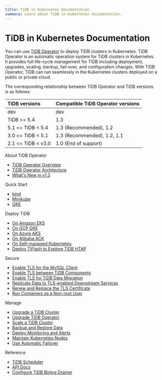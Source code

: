 ```yaml
---
title: TiDB in Kubernetes Documentation
summary: Learn about TiDB in Kubernetes documentation.
---
```


# TiDB in Kubernetes Documentation

You can use [TiDB Operator](https://github.com/pingcap/tidb-operator) to deploy TiDB clusters in Kubernetes. TiDB Operator is an automatic operation system for TiDB clusters in Kubernetes. It provides full life-cycle management for TiDB including deployment, upgrades, scaling, backup, fail-over, and configuration changes. With TiDB Operator, TiDB can run seamlessly in the Kubernetes clusters deployed on a public or private cloud.

The corresponding relationship between TiDB Operator and TiDB versions is as follows:

| TiDB versions | Compatible TiDB Operator versions |
|:---|:---|
| dev               | dev                 |
| TiDB >= 5.4       | 1.3                 |
| 5.1 <= TiDB < 5.4 | 1.3 (Recommended), 1.2      |
| 3.0 <= TiDB < 5.1 | 1.3 (Recommended), 1.2, 1.1 |
| 2.1 <= TiDB < v3.0| 1.0 (End of support)       |

<NavColumns>
<NavColumn>
<ColumnTitle>About TiDB Operator</ColumnTitle>

- [TiDB Operator Overview](tidb-operator-overview.md)
- [TiDB Operator Architecture](architecture.md)
- [What's New in v1.3](whats-new-in-v1.3.md)

</NavColumn>

<NavColumn>
<ColumnTitle>Quick Start</ColumnTitle>

- [kind](get-started.md#create-a-kubernetes-cluster-using-kind)
- [Minikube](get-started.md#create-a-kubernetes-cluster-using-minikube)
- [GKE](deploy-tidb-from-kubernetes-gke.md)

</NavColumn>

<NavColumn>
<ColumnTitle>Deploy TiDB</ColumnTitle>

- [On Amazon EKS](deploy-on-aws-eks.md)
- [On GCP GKE](deploy-on-gcp-gke.md)
- [On Azure AKS](deploy-on-azure-aks.md)
- [On Alibaba ACK](deploy-on-alibaba-cloud.md)
- [On Self-managed Kubernetes](deploy-on-general-kubernetes.md)
- [Deploy TiFlash to Explore TiDB HTAP](deploy-tiflash.md)

</NavColumn>

<NavColumn>
<ColumnTitle>Secure</ColumnTitle>

- [Enable TLS for the MySQL Client](enable-tls-for-mysql-client.md)
- [Enable TLS between TiDB Components](enable-tls-between-components.md)
- [Enable TLS for TiDB Data Migration](enable-tls-for-dm.md)
- [Replicate Data to TLS-enabled Downstream Services](enable-tls-for-ticdc-sink.md)
- [Renew and Replace the TLS Certificate](renew-tls-certificate.md)
- [Run Containers as a Non-root User](containers-run-as-non-root-user.md)

</NavColumn>

<NavColumn>
<ColumnTitle>Manage</ColumnTitle>

- [Upgrade a TiDB Cluster](upgrade-a-tidb-cluster.md)
- [Upgrade TiDB Operator](upgrade-tidb-operator.md)
- [Scale a TiDB Cluster](scale-a-tidb-cluster.md)
- [Backup and Restore Data](backup-restore-overview.md)
- [Deploy Monitoring and Alerts](monitor-a-tidb-cluster.md)
- [Maintain Kubernetes Nodes](maintain-a-kubernetes-node.md)
- [Use Automatic Failover](use-auto-failover.md)

</NavColumn>

<NavColumn>
<ColumnTitle>Reference</ColumnTitle>

- [TiDB Scheduler](tidb-scheduler.md)
- [API Docs](https://github.com/pingcap/tidb-operator/blob/master/docs/api-references/docs.md)
- [Configure TiDB Binlog Drainer](configure-tidb-binlog-drainer.md)

</NavColumn>

</NavColumns>
